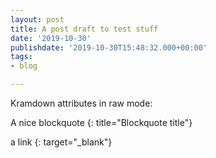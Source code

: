 ```yaml
---
layout: post
title: A post draft to test stuff
date: '2019-10-30'
publishdate: '2019-10-30T15:48:32.000+00:00'
tags:
- blog

---
```

Kramdown attributes in raw mode:

A nice blockquote
{: title="Blockquote title"}

a link
{: target="_blank"}